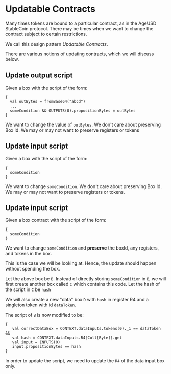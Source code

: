 # Updatable Contracts

Many times tokens are bound to a particular contract, as in the AgeUSD StableCoin protocol. 
There may be times when we want to change the contract subject to certain restrictions. 

We call this design pattern *Updatable Contracts*.

There are various notions of updating contracts, which we will discuss below.

## Update output script
 
Given a box with the script of the form:

    { 
      val outBytes = fromBase64("abcd")
      ...
      someCondition && OUTPUTS(0).propositionBytes = outBytes 
    }
    
    
We want to change the value of `outBytes`. We don't care about preserving Box Id. We may or may not want to preserve registers or tokens

## Update input script

Given a box with the script of the form:

    { 
      someCondition 
    }

We want to change `someCondition`. We don't care about preserving Box Id. We may or may not want to preserve registers or tokens. 

## Update input script

Given a box contract with the script of the form:

    { 
      someCondition 
    }

We want to change `someCondition` and **preserve** the boxId, any registers, and tokens in the box. 

This is the case we will be looking at. Hence, the update should happen without spending the box.  

Let the above box be `B`. Instead of directly storing `someCondition` in `B`, we will first create another box called `C` which contains this code.
Let the hash of the script in `C` be `hash` 

We will also create a new "data" box `D` with `hash` in register R4 and a singleton token with id `dataToken`.

The script of `B` is now modified to be:

    {   
       val correctDataBox = CONTEXT.dataInputs.tokens(0)._1 == dataToken &&
       val hash = CONTEXT.dataInputs.R4[Coll[Byte]].get
       val input = INPUTS(0)
       input.propositionBytes == hash       
    }  

In order to update the script, we need to update the `R4` of the data input box only.
 



    
     
 